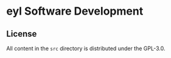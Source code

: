 # eyl Software Development

## License

All content in the `src` directory is distributed under the GPL-3.0.
